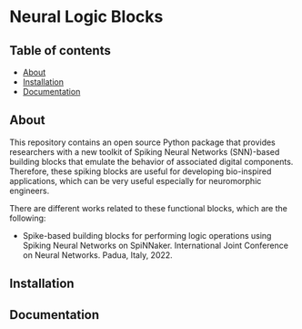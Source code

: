 # Neural Logic Blocks

## Table of contents

- [About](#about)
- [Installation](#installation)
- [Documentation](#documentation)

## About

This repository contains an open source Python package that provides researchers with a new toolkit of Spiking Neural Networks (SNN)-based building blocks that emulate the behavior of associated digital components. Therefore, these spiking blocks are useful for developing bio-inspired applications, which can be very useful especially for neuromorphic engineers.

There are different works related to these functional blocks, which are the following:

- Spike-based building blocks for performing logic operations using Spiking Neural Networks on SpiNNaker. International Joint Conference on Neural Networks. Padua, Italy, 2022.

## Installation

## Documentation

